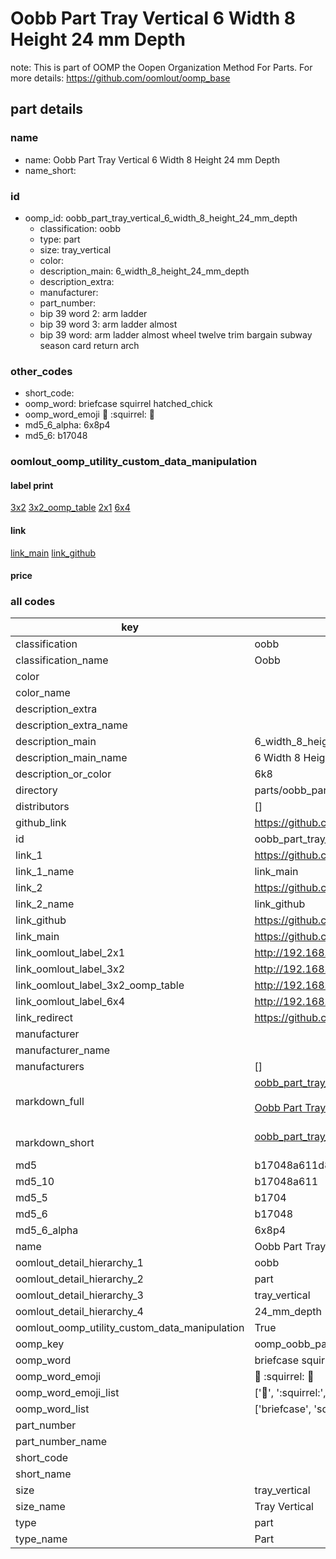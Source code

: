 # Oobb Part Tray Vertical 6 Width 8 Height 24 mm Depth  

note: This is part of OOMP the Oopen Organization Method For Parts. For more details: https://github.com/oomlout/oomp_base

##  part details
  







### name
* name: Oobb Part Tray Vertical 6 Width 8 Height 24 mm Depth
* name_short: 
### id
* oomp_id: oobb_part_tray_vertical_6_width_8_height_24_mm_depth
  * classification: oobb
  * type: part
  * size: tray_vertical
  * color: 
  * description_main: 6_width_8_height_24_mm_depth
  * description_extra: 
  * manufacturer: 
  * part_number: 
  * bip 39 word 2: arm ladder
  * bip 39 word 3: arm ladder almost
  * bip 39 word: arm ladder almost wheel twelve trim bargain subway season card return arch

### other_codes
* short_code: 
* oomp_word: briefcase squirrel hatched_chick
* oomp_word_emoji :briefcase: :squirrel: :hatched_chick:
* md5_6_alpha: 6x8p4
* md5_6: b17048






### oomlout_oomp_utility_custom_data_manipulation
#### label print
[3x2](http://192.168.1.245:1112/?label=oomp%206x8p4)
[3x2_oomp_table](http://192.168.1.108:1112/?label=oomp%206x8p4)
[2x1](http://192.168.1.242:1112/?label=oomp%206x8p4)
[6x4](http://192.168.1.55:1112/?label=oomp%206x8p4)    

#### link

[link_main](https://github.com/oomlout/oomlout_oomp_version_1_messy/tree/main/parts/oobb_part_tray_vertical_6_width_8_height_24_mm_depth) [link_github](https://github.com/oomlout/oomlout_oomp_version_1_messy/tree/main/parts/oobb_part_tray_vertical_6_width_8_height_24_mm_depth)                             

#### price







### all codes 
| key | value |  
| --- | --- |  
| classification | oobb |  
| classification_name | Oobb |  
| color |  |  
| color_name |  |  
| description_extra |  |  
| description_extra_name |  |  
| description_main | 6_width_8_height_24_mm_depth |  
| description_main_name | 6 Width 8 Height 24 mm Depth |  
| description_or_color | 6k8 |  
| directory | parts/oobb_part_tray_vertical_6_width_8_height_24_mm_depth |  
| distributors | [] |  
| github_link | https://github.com/oomlout/oomlout_oomp_part_src/tree/main/parts/oobb_part_tray_vertical_6_width_8_height_24_mm_depth |  
| id | oobb_part_tray_vertical_6_width_8_height_24_mm_depth |  
| link_1 | https://github.com/oomlout/oomlout_oomp_version_1_messy/tree/main/parts/oobb_part_tray_vertical_6_width_8_height_24_mm_depth |  
| link_1_name | link_main |  
| link_2 | https://github.com/oomlout/oomlout_oomp_version_1_messy/tree/main/parts/oobb_part_tray_vertical_6_width_8_height_24_mm_depth |  
| link_2_name | link_github |  
| link_github | https://github.com/oomlout/oomlout_oomp_version_1_messy/tree/main/parts/oobb_part_tray_vertical_6_width_8_height_24_mm_depth |  
| link_main | https://github.com/oomlout/oomlout_oomp_version_1_messy/tree/main/parts/oobb_part_tray_vertical_6_width_8_height_24_mm_depth |  
| link_oomlout_label_2x1 | http://192.168.1.242:1112/?label=oomp%206x8p4 |  
| link_oomlout_label_3x2 | http://192.168.1.245:1112/?label=oomp%206x8p4 |  
| link_oomlout_label_3x2_oomp_table | http://192.168.1.108:1112/?label=oomp%206x8p4 |  
| link_oomlout_label_6x4 | http://192.168.1.55:1112/?label=oomp%206x8p4 |  
| link_redirect | https://github.com/oomlout/oomlout_oomp_version_1_messy/tree/main/parts/oobb_part_tray_vertical_6_width_8_height_24_mm_depth |  
| manufacturer |  |  
| manufacturer_name |  |  
| manufacturers | [] |  
| markdown_full | [oobb_part_tray_vertical_6_width_8_height_24_mm_depth](none)<br>[](none)<br>[Oobb Part Tray Vertical 6 Width 8 Height 24 Mm Depth](none)<br><br> |  
| markdown_short | [oobb_part_tray_vertical_6_width_8_height_24_mm_depth](none)<br><br> |  
| md5 | b17048a611d82257a2f58fa00d9f185d |  
| md5_10 | b17048a611 |  
| md5_5 | b1704 |  
| md5_6 | b17048 |  
| md5_6_alpha | 6x8p4 |  
| name | Oobb Part Tray Vertical 6 Width 8 Height 24 mm Depth |  
| oomlout_detail_hierarchy_1 | oobb |  
| oomlout_detail_hierarchy_2 | part |  
| oomlout_detail_hierarchy_3 | tray_vertical |  
| oomlout_detail_hierarchy_4 | 24_mm_depth |  
| oomlout_oomp_utility_custom_data_manipulation | True |  
| oomp_key | oomp_oobb_part_tray_vertical_6_width_8_height_24_mm_depth |  
| oomp_word | briefcase squirrel hatched_chick |  
| oomp_word_emoji | :briefcase: :squirrel: :hatched_chick: |  
| oomp_word_emoji_list | [':briefcase:', ':squirrel:', ':hatched_chick:'] |  
| oomp_word_list | ['briefcase', 'squirrel', 'hatched_chick'] |  
| part_number |  |  
| part_number_name |  |  
| short_code |  |  
| short_name |  |  
| size | tray_vertical |  
| size_name | Tray Vertical |  
| type | part |  
| type_name | Part |  
